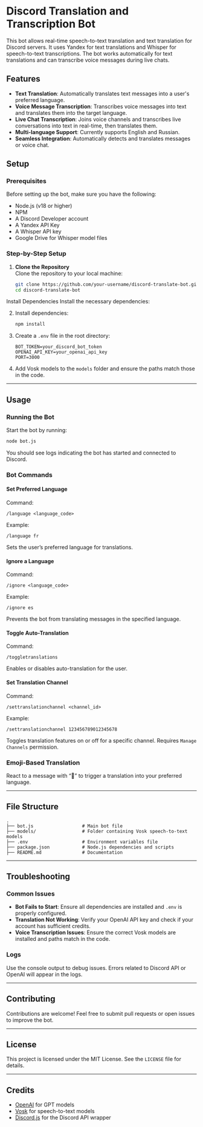 # Discord Translation and Transcription Bot

This bot allows real-time speech-to-text translation and text translation for Discord servers. It uses Yandex for text translations and Whisper for speech-to-text transcriptions. The bot works automatically for text translations and can transcribe voice messages during live chats.

## Features
- **Text Translation**: Automatically translates text messages into a user's preferred language.
- **Voice Message Transcription**: Transcribes voice messages into text and translates them into the target language.
- **Live Chat Transcription**: Joins voice channels and transcribes live conversations into text in real-time, then translates them.
- **Multi-language Support**: Currently supports English and Russian.
- **Seamless Integration**: Automatically detects and translates messages or voice chat.

## Setup

### Prerequisites
Before setting up the bot, make sure you have the following:
- Node.js (v18 or higher)
- NPM
- A Discord Developer account
- A Yandex API Key
- A Whisper API key
- Google Drive for Whisper model files

### Step-by-Step Setup

1. **Clone the Repository**  
   Clone the repository to your local machine:  
   ```bash  
   git clone https://github.com/your-username/discord-translate-bot.git  
   cd discord-translate-bot  
Install Dependencies
Install the necessary dependencies:

2. Install dependencies:
   ```bash
   npm install
   ```

3. Create a `.env` file in the root directory:
   ```
   BOT_TOKEN=your_discord_bot_token
   OPENAI_API_KEY=your_openai_api_key
   PORT=3000
   ```

4. Add Vosk models to the `models` folder and ensure the paths match those in the code.

---

## Usage

### Running the Bot
Start the bot by running:
```bash
node bot.js
```
You should see logs indicating the bot has started and connected to Discord.

### Bot Commands

#### **Set Preferred Language**
Command:
```
/language <language_code>
```
Example:
```
/language fr
```
Sets the user’s preferred language for translations.

#### **Ignore a Language**
Command:
```
/ignore <language_code>
```
Example:
```
/ignore es
```
Prevents the bot from translating messages in the specified language.

#### **Toggle Auto-Translation**
Command:
```
/toggletranslations
```
Enables or disables auto-translation for the user.

#### **Set Translation Channel**
Command:
```
/settranslationchannel <channel_id>
```
Example:
```
/settranslationchannel 123456789012345678
```
Toggles translation features on or off for a specific channel. Requires `Manage Channels` permission.

### Emoji-Based Translation
React to a message with “💭” to trigger a translation into your preferred language.

---

## File Structure

```
.
├── bot.js                  # Main bot file
├── models/                 # Folder containing Vosk speech-to-text models
├── .env                    # Environment variables file
├── package.json            # Node.js dependencies and scripts
├── README.md               # Documentation
```

---

## Troubleshooting

### Common Issues
- **Bot Fails to Start**: Ensure all dependencies are installed and `.env` is properly configured.
- **Translation Not Working**: Verify your OpenAI API key and check if your account has sufficient credits.
- **Voice Transcription Issues**: Ensure the correct Vosk models are installed and paths match in the code.

### Logs
Use the console output to debug issues. Errors related to Discord API or OpenAI will appear in the logs.

---

## Contributing
Contributions are welcome! Feel free to submit pull requests or open issues to improve the bot.

---

## License
This project is licensed under the MIT License. See the `LICENSE` file for details.

---

## Credits
- [OpenAI](https://openai.com/) for GPT models
- [Vosk](https://alphacephei.com/vosk/) for speech-to-text models
- [Discord.js](https://discord.js.org/) for the Discord API wrapper

